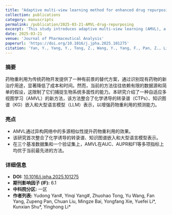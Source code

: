 ```yaml
---
title: "Adaptive multi-view learning method for enhanced drug repurposing using chemical-induced transcriptional profiles, knowledge graphs, and large language models"
collection: publications
category: manuscripts
permalink: /publication/2025-03-21-AMVL-drug-repurposing
excerpt: 'This study introduces adaptive multi-view learning (AMVL), a novel methodology that integrates chemical-induced transcriptional profiles, knowledge graph embeddings, and large language model representations to enhance drug repurposing predictions.'
date: 2025-03-21
venue: 'Journal of Pharmaceutical Analysis'
paperurl: 'https://doi.org/10.1016/j.jpha.2025.101275'
citation: 'Yan, Y., Yang, Y., Tong, Z., Wang, Y., Yang, F., Pan, Z., Liu, C., Bai, M., Xie, Y., Li, Y., Shu, K., & Li, Y. (2025). &quot;Adaptive multi-view learning method for enhanced drug repurposing using chemical-induced transcriptional profiles, knowledge graphs, and large language models.&quot; <i>Journal of Pharmaceutical Analysis</i>, 15(6), 101275.'
---
```


### 摘要

药物重利用为传统药物开发提供了一种有前景的替代方案，通过识别现有药物的新治疗用途，显著降低了成本和时间。然而，当前的方法往往依赖有限的数据源和简单的假设，这限制了它们捕捉生物系统多面性的能力。本研究介绍了一种自适应多视图学习（AMVL）的新方法，该方法整合了化学诱导的转录谱（CTPs）、知识图谱（KG）嵌入和大型语言模型（LLM）表示，以增强药物重利用的预测能力。

### 亮点

*   AMVL通过异构网络中的多源相似性提升药物重利用的效果。
*   该研究首次整合了化学诱导的转录谱、知识图谱嵌入和大型语言模型表示。
*   在三个基准数据集和一个验证集上，AMVL在AUC、AUPR和F1等多项指标上均优于当前最先进的方法。

### 详细信息

*   **DOI:** [10.1016/j.jpha.2025.101275](https://doi.org/10.1016/j.jpha.2025.101275)
*   **期刊影响因子 (IF):** 6.1
*   **中科院分区:** 一区
*   **作者列表:** Yudong Yan#, Yinqi Yang#, Zhuohao Tong, Yu Wang, Fan Yang, Zupeng Pan, Chuan Liu, Mingze Bai, Yongfang Xie, Yuefei Li*, Kunxian Shu*, Yinghong Li*